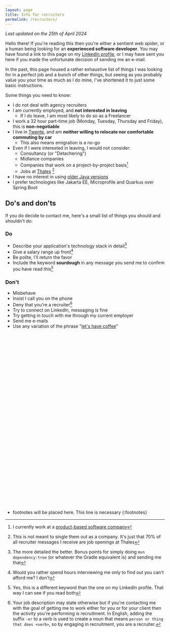 ```yaml
---
layout: page
title: Info for recruiters
permalink: /recruiters/
---
```


*Last updated on the 25th of April 2024*

Hello there! If you're reading this then you're either a sentient web spider, or a human being looking for 
an **experienced software developer**. You may have found a link to this page on my
 [LinkedIn profile](https://www.linkedin.com/in/j-steenbeeke-1b13676/), or I may have sent you here if you made the unfortunate decision
of sending me an e-mail.
 
In the past, this page housed a rather exhaustive list of things I was looking for in a perfect job 
and a bunch of other things, but seeing as you probably value you your time as much as I do mine, I've 
shortened it to just some basic instructions.

Some things you need to know:

 * I do not deal with agency recruiters
 * I am currently employed, and **not interested in leaving**
   * If I do leave, I am most likely to do so as a Freelancer
 * I work a 32 hour part-time job (Monday, Tuesday, Thursday and Friday), this is **non-negotiable**
 * I live in [Twente](/recruiters/twente), and am **neither willing to relocate nor comfortable commuting by car**
   * This also means emigration is a no-go
 * Even if I were interested in leaving, I would not consider:
   * Consultancy (or "Detachering")
   * Midlance companies
   * Companies that work on a project-by-project basis[^1]
   * Jobs at [Thales](/recruiters/thales) [^2]
 * I have no interest in using [older Java versions](/recruiters/modern-java-please)
 * I prefer technologies like Jakarta EE, Microprofile and Quarkus over Spring Boot
   
## Do's and don'ts

If you do decide to contact me, here's a small list of things you should and shouldn't do:

### Do

* Describe your application's technology stack in detail[^3]
* Give a salary range up front[^4]
* Be polite, I'll return the favor
* Include the keyword **sourdough** in any message you send me to confirm you have read this[^5]

### Don't

* Misbehave
* Insist I call you on the phone
* Deny that you're a recruiter[^6]
* Try to connect on LinkedIn, messaging is fine
* Try getting in touch with me through my current employer
* Send me e-mails
* Use any variation of the phrase "[let's have coffee](/recruiters/whats-your-deal-with-coffee)"

<br />
<br />
<br />
<br />
<br />
<br />
<br />
<br />
<br />
<br />
<br />
<br />
<br />
<br />
<br />
<br />
<br />
<br />
<br />
<br />
<br />
<br />
<br />
<br />
<br />
<br />
<br />
<br />
<br />
<br />
<br />
<br />


* footnotes will be placed here. This line is necessary
{:footnotes}

[^1]: I currently work at a [product-based software company](https://medium.com/@emad.bin.abid/software-companies-product-based-vs-project-based-25588f9e572b)
[^2]: This is not meant to single them out as a company. It's just that 70% of all recruiter messages I receive are job openings at Thales
[^3]: The more detailed the better. Bonus points for simply doing `mvn dependency:tree` (or whatever the Gradle equivalent is) and sending me that
[^4]: Would you rather spend hours interviewing me only to find out you can't afford me? I don't
[^5]: Yes, this is a different keyword than the one on my LinkedIn profile. That way I can see if you read both
[^6]: Your job description may state otherwise but if you're contacting me with the goal of getting me to work either for you or for your client then the activity you're performing is recruitment. In English, adding the suffix `-er` to a verb is used to create a noun that means `person or thing that does <verb>`, so by engaging in recruitment, you are a recruiter.
